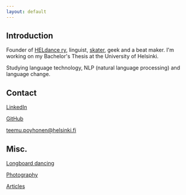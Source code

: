 ```yaml
---
layout: default
---
```


## Introduction

Founder of [HELdance ry](https://www.facebook.com/HELdanceCrew/), linguist, [skater](https://www.instagram.com/longteemu/), geek and a beat maker. I'm working on my Bachelor's Thesis at the University of Helsinki.

Studying language technology, NLP (natural language processing) and language change.

## Contact

[LinkedIn](https://fi.linkedin.com/in/teemu-p%C3%B6yh%C3%B6nen-b26542157)

[GitHub](https://github.com/teemursu)

teemu.poyhonen@helsinki.fi

## Misc.

[Longboard dancing](https://www.instagram.com/longteemu/)

[Photography](https://www.instagram.com/teemusnaps)

[Articles](https://btsbzine.com/?author=5a1af41b53450a9c544d9a19) 




